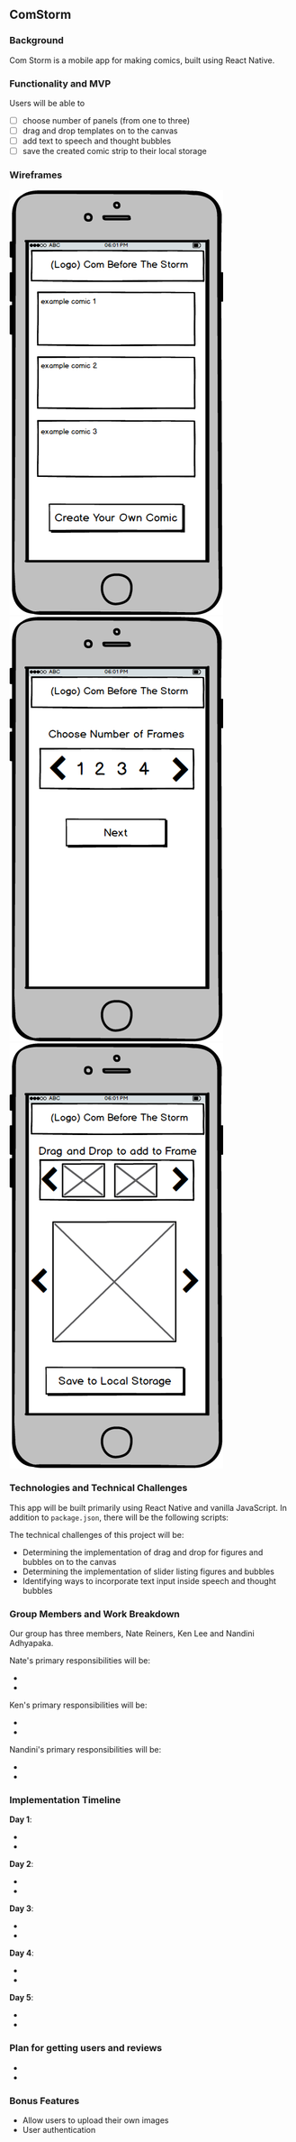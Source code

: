 ## ComStorm

### Background

Com Storm is a mobile app for making comics, built using React Native.

### Functionality and MVP

Users will be able to

- [ ] choose number of panels (from one to three)
- [ ] drag and drop templates on to the canvas
- [ ] add text to speech and thought bubbles
- [ ] save the created comic strip to their local storage

### Wireframes

![wireframes](docs/wireframes/splash_page.png)
![wireframes](docs/wireframes/form1.png)
![wireframes](docs/wireframes/form2.png)

### Technologies and Technical Challenges

This app will be built primarily using React Native and vanilla JavaScript. In addition to `package.json`, there will be the following scripts:

The technical challenges of this project will be:

- Determining the implementation of drag and drop for figures and bubbles on to the canvas
- Determining the implementation of slider listing figures and bubbles
- Identifying ways to incorporate text input inside speech and thought bubbles

### Group Members and Work Breakdown

Our group has three members, Nate Reiners, Ken Lee and Nandini Adhyapaka.

Nate's primary responsibilities will be:

-
-

Ken's primary responsibilities will be:

-
-

Nandini's primary responsibilities will be:

-
-

### Implementation Timeline

**Day 1**:

-
-

**Day 2**:

-
-

**Day 3**:

-
-

**Day 4**:

-
-

**Day 5**:

-
-

### Plan for getting users and reviews

-
-

### Bonus Features

- Allow users to upload their own images
- User authentication
